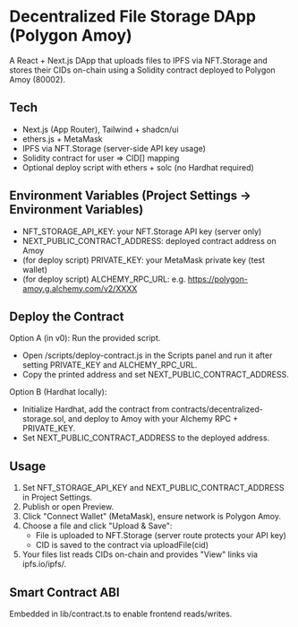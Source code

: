 # Decentralized File Storage DApp (Polygon Amoy)

A React + Next.js DApp that uploads files to IPFS via NFT.Storage and stores their CIDs on-chain using a Solidity contract deployed to Polygon Amoy (80002).

## Tech

- Next.js (App Router), Tailwind + shadcn/ui
- ethers.js + MetaMask
- IPFS via NFT.Storage (server-side API key usage)
- Solidity contract for user => CID[] mapping
- Optional deploy script with ethers + solc (no Hardhat required)

## Environment Variables (Project Settings → Environment Variables)

- NFT_STORAGE_API_KEY: your NFT.Storage API key (server only)
- NEXT_PUBLIC_CONTRACT_ADDRESS: deployed contract address on Amoy
- (for deploy script) PRIVATE_KEY: your MetaMask private key (test wallet)
- (for deploy script) ALCHEMY_RPC_URL: e.g. https://polygon-amoy.g.alchemy.com/v2/XXXX

## Deploy the Contract

Option A (in v0): Run the provided script.
- Open /scripts/deploy-contract.js in the Scripts panel and run it after setting PRIVATE_KEY and ALCHEMY_RPC_URL.
- Copy the printed address and set NEXT_PUBLIC_CONTRACT_ADDRESS.

Option B (Hardhat locally):
- Initialize Hardhat, add the contract from contracts/decentralized-storage.sol, and deploy to Amoy with your Alchemy RPC + PRIVATE_KEY.
- Set NEXT_PUBLIC_CONTRACT_ADDRESS to the deployed address.

## Usage

1. Set NFT_STORAGE_API_KEY and NEXT_PUBLIC_CONTRACT_ADDRESS in Project Settings.
2. Publish or open Preview.
3. Click "Connect Wallet" (MetaMask), ensure network is Polygon Amoy.
4. Choose a file and click "Upload & Save":
   - File is uploaded to NFT.Storage (server route protects your API key)
   - CID is saved to the contract via uploadFile(cid)
5. Your files list reads CIDs on-chain and provides "View" links via ipfs.io/ipfs/<CID>.

## Smart Contract ABI
Embedded in lib/contract.ts to enable frontend reads/writes.
